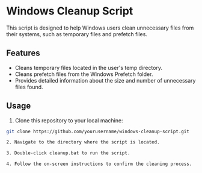 # Windows Cleanup Script

This script is designed to help Windows users clean unnecessary files from their systems, such as temporary files and prefetch files.

## Features

- Cleans temporary files located in the user's temp directory.
- Cleans prefetch files from the Windows Prefetch folder.
- Provides detailed information about the size and number of unnecessary files found.

## Usage

1. Clone this repository to your local machine:

```bash
git clone https://github.com/yourusername/windows-cleanup-script.git

2. Navigate to the directory where the script is located.

3. Double-click cleanup.bat to run the script.

4. Follow the on-screen instructions to confirm the cleaning process.

